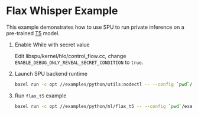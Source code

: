 # Flax Whisper Example

This example demonstrates how to use SPU to run private inference on a pre-trained
[T5](https://huggingface.co/docs/transformers/model_doc/t5#transformers.FlaxT5ForConditionalGeneration) model.

1. Enable While with secret value

    Edit libspu/kernel/hlo/control_flow.cc, change `ENABLE_DEBUG_ONLY_REVEAL_SECRET_CONDITION` to `true`.

2. Launch SPU backend runtime

    ```sh
    bazel run -c opt //examples/python/utils:nodectl -- --config `pwd`/examples/python/ml/flax_t5/3pc.json up
    ```

3. Run `flax_t5` example

    ```sh
    bazel run -c opt //examples/python/ml/flax_t5 -- --config `pwd`/examples/python/ml/flax_t5/3pc.json
    ```
